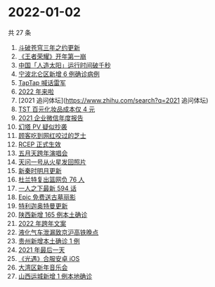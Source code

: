 # 2022-01-02

共 27 条

<!-- BEGIN ZHIHUSEARCH -->
<!-- 最后更新时间 Sun Jan 02 2022 12:11:53 GMT+0800 (China Standard Time) -->
1. [斗破苍穹三年之约更新](https://www.zhihu.com/search?q=斗破苍穹三年之约)
1. [《王者荣耀》开年第一崩](https://www.zhihu.com/search?q=王者荣耀)
1. [中国「人造太阳」运行时间破千秒](https://www.zhihu.com/search?q=中国人造太阳)
1. [宁波北仑区新增 6 例确诊病例](https://www.zhihu.com/search?q=宁波疫情)
1. [TapTap 喊话雷军](https://www.zhihu.com/search?q=taptap)
1. [2022 年来啦](https://www.zhihu.com/search?q=2022)
1. [2021 追问体坛](https://www.zhihu.com/search?q=2021 追问体坛)
1. [TST 百元化妆品成本仅 4 元](https://www.zhihu.com/search?q=TST成本)
1. [2021 企业微信年度报告](https://www.zhihu.com/search?q=企业微信年度报告)
1. [幻塔 PV 疑似抄袭](https://www.zhihu.com/search?q=幻塔)
1. [顾客吃到网红咬过的芝士](https://www.zhihu.com/search?q=网红咬过的芝士)
1. [RCEP 正式生效](https://www.zhihu.com/search?q=RCEP)
1. [五月天跨年演唱会](https://www.zhihu.com/search?q=五月天)
1. [天问一号从火星发回照片](https://www.zhihu.com/search?q=天问一号)
1. [新秦时明月更新](https://www.zhihu.com/search?q=新秦时明月)
1. [杜兰特复出篮网负 76 人](https://www.zhihu.com/search?q=篮网)
1. [一人之下最新 594 话](https://www.zhihu.com/search?q=一人之下)
1. [Epic 免费送古墓丽影](https://www.zhihu.com/search?q=epic)
1. [特利迦奥特曼更新](https://www.zhihu.com/search?q=特利迦奥特曼)
1. [陕西新增 165 例本土确诊](https://www.zhihu.com/search?q=陕西疫情)
1. [2022 年跨年文案](https://www.zhihu.com/search?q=跨年文案)
1. [液化气车泄漏致京沪高铁晚点](https://www.zhihu.com/search?q=京沪高铁晚点)
1. [贵州新增本土确诊 1 例](https://www.zhihu.com/search?q=贵州疫情)
1. [2021 年最后一天](https://www.zhihu.com/search?q=2021最后一天)
1. [《光遇》合服安卓 iOS](https://www.zhihu.com/search?q=光遇)
1. [大湾区新年音乐会](https://www.zhihu.com/search?q=大湾区音乐会)
1. [山西运城新增 1 例本地确诊](https://www.zhihu.com/search?q=山西疫情)
<!-- END ZHIHUSEARCH -->
